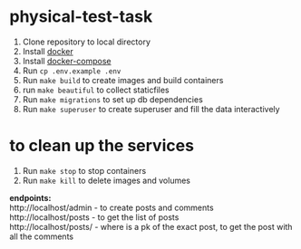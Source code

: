 # physical-test-task


1. Clone repository to local directory
2. Install [docker](https://docs.docker.com/engine/install/ubuntu/)
3. Install [docker-compose](https://docs.docker.com/compose/install/)
4. Run `cp .env.example .env`
5. Run `make build` to create images and build containers
6. run `make beautiful` to collect staticfiles
7. Run `make migrations` to set up db dependencies
8. Run `make superuser` to create superuser and fill the data interactively


# to clean up the services
1. Run `make stop` to stop containers
2. Run `make kill` to delete images and volumes


__endpoints:__<br>
http://localhost/admin - to create posts and comments<br>
http://localhost/posts - to get the list of posts <br>
http://localhost/posts/<id> - where <id> is a pk of the exact post, to get the post with all the comments

